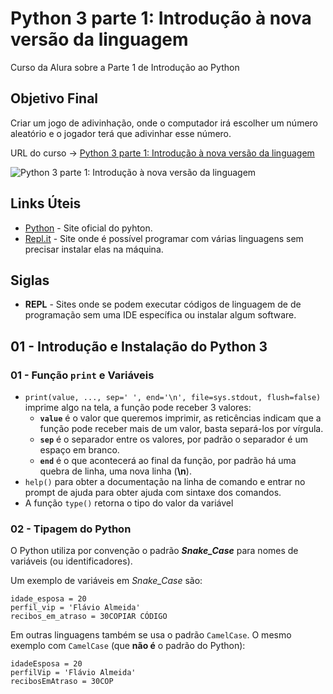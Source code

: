 # Python 3 parte 1: Introdução à nova versão da linguagem

Curso da Alura sobre a Parte 1 de Introdução ao Python

## Objetivo Final

Criar um jogo de adivinhação, onde o computador irá escolher um número aleatório e o jogador terá que adivinhar esse número.

URL do curso -> [Python 3 parte 1: Introdução à nova versão da linguagem](https://cursos.alura.com.br/course/python-3-introducao-a-nova-versao-da-linguagem)

![Python 3 parte 1: Introdução à nova versão da linguagem](https://www.alura.com.br/assets/api/share/curso-python-3-introducao-a-nova-versao-da-linguagem.png)

## Links Úteis
* [Python](https://www.python.org/) - Site oficial do pyhton.
* [Repl.it](https://replit.com/) - Site onde é possível programar com várias linguagens sem precisar instalar elas na máquina.

## Siglas
* **REPL** - Sites onde se podem executar códigos de linguagem de de programação sem uma IDE específica ou instalar algum software.

## 01 - Introdução e Instalação do Python 3

### 01 - Função **`print`** e Variáveis
* `print(value, ..., sep=' ', end='\n', file=sys.stdout, flush=false)` imprime algo na tela, a função pode receber 3 valores:
    * **`value`** é o valor que queremos imprimir, as reticências indicam que a função pode receber mais de um valor, basta separá-los por vírgula.
    * **`sep`** é o separador entre os valores, por padrão o separador é um espaço em branco.
    * **`end`** é o que acontecerá ao final da função, por padrão há uma quebra de linha, uma nova linha (**\n**).
* `help()` para obter a documentação na linha de comando e entrar no prompt de ajuda para obter ajuda com sintaxe dos comandos.
* A função `type()` retorna o tipo do valor da variável

### 02 - Tipagem do Python
O Python utiliza por convenção o padrão ***Snake_Case*** para nomes de variáveis (ou identificadores).

Um exemplo de variáveis em *Snake_Case* são:
```
idade_esposa = 20
perfil_vip = 'Flávio Almeida'
recibos_em_atraso = 30COPIAR CÓDIGO
```

Em outras linguagens também se usa o padrão `CamelCase`. O mesmo exemplo com `CamelCase` (que **não é** o padrão do Python):
```
idadeEsposa = 20
perfilVip = 'Flávio Almeida'
recibosEmAtraso = 30COP
```
